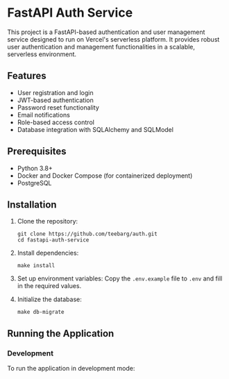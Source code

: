 # FastAPI Auth Service

This project is a FastAPI-based authentication and user management service designed to run on Vercel's serverless platform. It provides robust user authentication and management functionalities in a scalable, serverless environment.

## Features

- User registration and login
- JWT-based authentication
- Password reset functionality
- Email notifications
- Role-based access control
- Database integration with SQLAlchemy and SQLModel

## Prerequisites

- Python 3.8+
- Docker and Docker Compose (for containerized deployment)
- PostgreSQL

## Installation

1. Clone the repository:
   ```
   git clone https://github.com/teebarg/auth.git
   cd fastapi-auth-service
   ```

2. Install dependencies:
   ```
   make install
   ```

3. Set up environment variables:
   Copy the `.env.example` file to `.env` and fill in the required values.

4. Initialize the database:
   ```
   make db-migrate
   ```

## Running the Application

### Development

To run the application in development mode:
